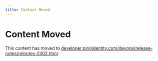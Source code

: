 ```yaml
---
title: Content Moved
---
```

# Content Moved

This content has moved to [developer.pingidentity.com/devops/release-notes/relnotes-2302.html](https://developer.pingidentity.com/devops/release-notes/relnotes-2302.html).
